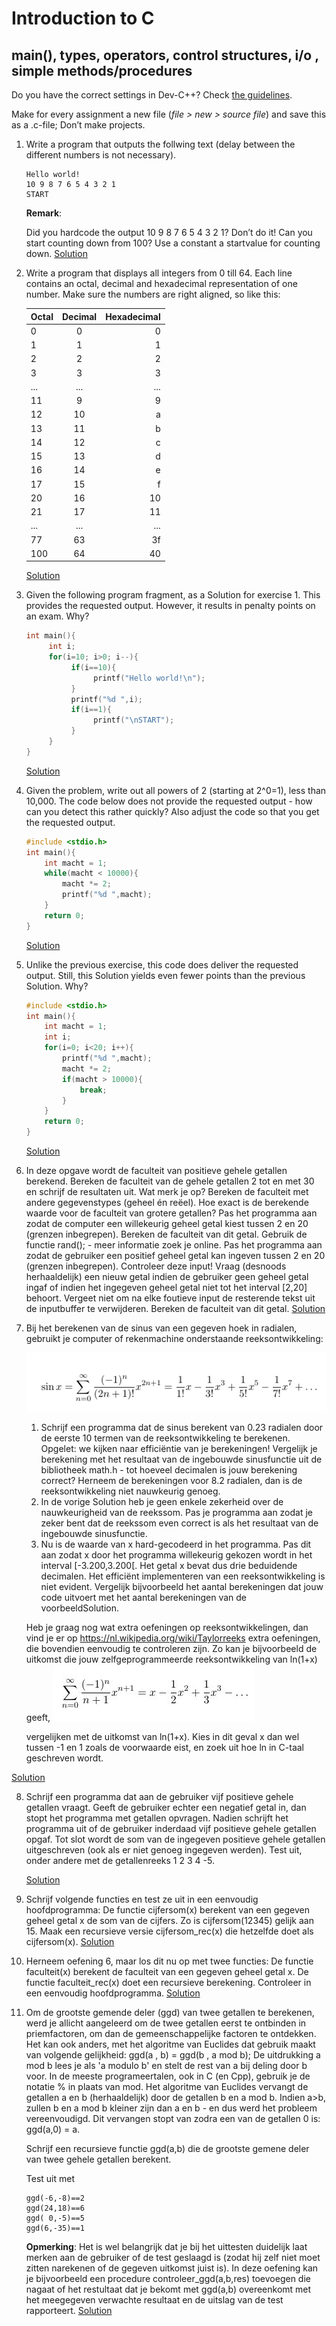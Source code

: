 # Introduction to C

## main(), types, operators, control structures, i/o , simple methods/procedures

Do you have the correct settings in Dev-C++? Check [the guidelines]().

Make for every assignment a new file (<em>file > new > source file</em>) and save this as a .c-file; Don’t make projects.

1. Write a program that outputs the follwing text (delay between the different numbers is not necessary).

   ```
   Hello world!
   10 9 8 7 6 5 4 3 2 1 
   START
   ```

   **Remark**:

   Did you hardcode the output 10 9 8 7 6 5 4 3 2 1? Don’t do it!
   Can you start counting down from 100? Use a constant a startvalue for counting down.
   [Solution](https://github.com/reeveng/Programming-in-C-and-Cpp/blob/main/Ch1/Sol%20Q1%20C/Vraag1.c)

   

2. Write a program that displays all integers from 0 till 64. Each line contains an octal, decimal and hexadecimal representation of one number. Make sure the numbers are right aligned, so like this:

   | Octal | Decimal | Hexadecimal |
   | ------------- |:-------------:| -----:|
   |   0  |  0  |  0 |
   |  1   | 1  |  1 |
   |   2  |  2 |   2 |
   |   3 |   3   | 3 |
   |  ... | ... | ... |
   |  11   | 9  |  9 |
   |  12  | 10  |  a |
   |  13 |  11  |  b |
   |  14  | 12  |  c |
   |  15 |  13  |  d |
   |  16 |  14  |  e |
   |  17 |  15  |  f |
   |  20 |  16 |  10 |
   |  21  | 17  | 11 |
   |  ... | ... | ... |
   |  77 |  63  | 3f |
   | 100 |  64  | 40 |

   [Solution](https://github.com/reeveng/Programming-in-C-and-Cpp/blob/main/Ch1/Sol%20Q1%20C/Vraag2.c)

3. 
   Given the following program fragment, as a Solution for exercise 1. This provides the requested output. However, it results in penalty points on an exam. Why?

   ```c
   int main(){
        int i;
        for(i=10; i>0; i--){
             if(i==10){
                  printf("Hello world!\n");
             }
             printf("%d ",i);             
             if(i==1){
                  printf("\nSTART");
             }       
        }
   }
   ```

   [Solution](https://github.com/reeveng/Programming-in-C-and-Cpp/blob/main/Ch1/Sol%20Q1%20C/Vraag3.c)

4. Given the problem, write out all powers of 2 (starting at 2^0=1), less than 10,000.
   The code below does not provide the requested output - how can you detect this rather quickly?
   Also adjust the code so that you get the requested output.

   ```c
   #include <stdio.h>
   int main(){
       int macht = 1;
       while(macht < 10000){
           macht *= 2;
           printf("%d ",macht);
       }
       return 0;	
   }
   ```

   [Solution](https://github.com/reeveng/Programming-in-C-and-Cpp/blob/main/Ch1/Sol%20Q1%20C/Vraag4.c)


5. Unlike the previous exercise, this code does deliver the requested output. Still, this Solution yields even fewer points than the previous Solution. Why?

   ```C
   #include <stdio.h>
   int main(){
       int macht = 1;
       int i;
       for(i=0; i<20; i++){
           printf("%d ",macht);
           macht *= 2;
           if(macht > 10000){
               break;
           }		
       }	
       return 0;
   }
   ```

   [Solution](https://github.com/reeveng/Programming-in-C-and-Cpp/blob/main/Ch1/Sol%20Q1%20C/Vraag5.c)


6. In deze opgave wordt de faculteit van positieve gehele getallen berekend.
   Bereken de faculteit van de gehele getallen 2 tot en met 30 en schrijf de resultaten uit. Wat merk je op?
   Bereken de faculteit met andere gegevenstypes (geheel én reëel). Hoe exact is de berekende waarde voor de faculteit van grotere getallen?
   Pas het programma aan zodat de computer een willekeurig geheel getal kiest tussen 2 en 20 (grenzen inbegrepen). Bereken de faculteit van dit getal.
   Gebruik de functie rand(); - meer informatie zoek je online.
   Pas het programma aan zodat de gebruiker een positief geheel getal kan ingeven tussen 2 en 20 (grenzen inbegrepen). Controleer deze input! Vraag (desnoods herhaaldelijk) een nieuw getal indien de gebruiker geen geheel getal ingaf of indien het ingegeven geheel getal niet tot het interval [2,20] behoort. Vergeet niet om na elke foutieve input de resterende tekst uit de inputbuffer te verwijderen. Bereken de faculteit van dit getal.
   [Solution](https://github.com/reeveng/Programming-in-C-and-Cpp/blob/main/Ch1/Sol%20Q1%20C/Vraag6.c)

7. Bij het berekenen van de sinus van een gegeven hoek in radialen, gebruikt je computer of rekenmachine onderstaande reeksontwikkeling:
   
   ![image sum1](https://github.com/reeveng/Programming-in-C-and-Cpp/blob/main/Ch1/som1.jpg)
   
   1. Schrijf een programma dat de sinus berekent van 0.23 radialen door de eerste 10 termen van de reeksontwikkeling te berekenen. Opgelet: we kijken naar efficiëntie van je berekeningen!
      Vergelijk je berekening met het resultaat van de ingebouwde sinusfunctie uit de bibliotheek math.h - tot hoeveel decimalen is jouw berekening correct?
      Herneem de berekeningen voor 8.2 radialen, dan is de reeksontwikkeling niet nauwkeurig genoeg.
   2. In de vorige Solution heb je geen enkele zekerheid over de nauwkeurigheid van de reekssom.
      Pas je programma aan zodat je zeker bent dat de reekssom even correct is als het resultaat van de ingebouwde sinusfunctie.
   3. Nu is de waarde van x hard-gecodeerd in het programma. Pas dit aan zodat x door het programma willekeurig gekozen wordt in het interval [-3.200,3.200[. Het getal x bevat dus drie beduidende decimalen.
   Het efficiënt implementeren van een reeksontwikkeling is niet evident. Vergelijk bijvoorbeeld het aantal berekeningen dat jouw code uitvoert met het aantal berekeningen van de voorbeeldSolution.
   
   Heb je graag nog wat extra oefeningen op reeksontwikkelingen, dan vind je er op https://nl.wikipedia.org/wiki/Taylorreeks extra oefeningen, die bovendien eenvoudig te controleren zijn.
   Zo kan je bijvoorbeeld de uitkomst die jouw zelfgeprogrammeerde reeksontwikkeling van ln(1+x) geeft,
   ![image sum2](https://github.com/reeveng/Programming-in-C-and-Cpp/blob/main/Ch1/som2.jpg)

   vergelijken met de uitkomst van ln(1+x). Kies in dit geval x dan wel tussen -1 en 1 zoals de voorwaarde eist, en zoek uit hoe ln in C-taal geschreven wordt.
   
[Solution](https://github.com/reeveng/Programming-in-C-and-Cpp/blob/main/Ch1/Sol%20Q1%20C/Vraag7.c)
   
8. Schrijf een programma dat aan de gebruiker vijf positieve gehele getallen vraagt. Geeft de gebruiker echter een negatief getal in, dan stopt het programma met getallen opvragen. Nadien schrijft het programma uit of de gebruiker inderdaad vijf positieve gehele getallen opgaf. Tot slot wordt de som van de ingegeven positieve gehele getallen uitgeschreven (ook als er niet genoeg ingegeven werden).
   Test uit, onder andere met de getallenreeks 1 2 3 4 -5.

   [Solution](https://github.com/reeveng/Programming-in-C-and-Cpp/blob/main/Ch1/Sol%20Q1%20C/Vraag8.c)

9. Schrijf volgende functies en test ze uit in een eenvoudig hoofdprogramma:
   De functie cijfersom(x) berekent van een gegeven geheel getal x de som van de cijfers. Zo is cijfersom(12345) gelijk aan 15.
   Maak een recursieve versie cijfersom_rec(x) die hetzelfde doet als cijfersom(x).
   [Solution](https://github.com/reeveng/Programming-in-C-and-Cpp/blob/main/Ch1/Sol%20Q1%20C/Vraag9.c)

10. Herneem oefening 6, maar los dit nu op met twee functies:
    De functie faculteit(x) berekent de faculteit van een gegeven geheel getal x.
    De functie faculteit_rec(x) doet een recursieve berekening.
    Controleer in een eenvoudig hoofdprogramma.
    [Solution](https://github.com/reeveng/Programming-in-C-and-Cpp/blob/main/Ch1/Sol%20Q1%20C/Vraag10.c)

11. Om de grootste gemende deler (ggd) van twee getallen te berekenen, werd je allicht aangeleerd om de twee getallen eerst te ontbinden in priemfactoren, om dan de gemeenschappelijke factoren te ontdekken. Het kan ook anders, met het algoritme van Euclides dat gebruik maakt van volgende gelijkheid:
    ggd(a , b) = ggd(b , a mod b);
    De uitdrukking a mod b lees je als 'a modulo b' en stelt de rest van a bij deling door b voor. In de meeste programeertalen, ook in C (en Cpp), gebruik je de notatie % in plaats van mod.
    Het algoritme van Euclides vervangt de getallen a en b (herhaaldelijk) door de getallen b en a mod b. Indien a>b, zullen b en a mod b kleiner zijn dan a en b - en dus werd het probleem vereenvoudigd. Dit vervangen stopt van zodra een van de getallen 0 is: ggd(a,0) = a.

    Schrijf een recursieve functie ggd(a,b) die de grootste gemene deler van twee gehele getallen berekent.

    Test uit met

    ```
    ggd(-6,-8)==2
    ggd(24,18)==6
    ggd( 0,-5)==5
    ggd(6,-35)==1
    ```

    **Opmerking**: Het is wel belangrijk dat je bij het uittesten duidelijk laat merken aan de gebruiker of de test geslaagd is (zodat hij zelf niet moet zitten narekenen of de gegeven uitkomst juist is).
    In deze oefening kan je bijvoorbeeld een procedure controleer_ggd(a,b,res) toevoegen die nagaat of het restultaat dat je bekomt met ggd(a,b) overeenkomt met het meegegeven verwachte resultaat en de uitslag van de test rapporteert.
    [Solution](https://github.com/reeveng/Programming-in-C-and-Cpp/blob/main/Ch1/Sol%20Q1%20C/Vraag11.c)
